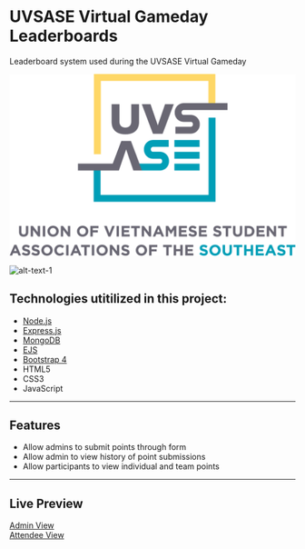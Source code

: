 
# UVSASE Virtual Gameday Leaderboards
Leaderboard system used during the UVSASE Virtual Gameday

![Image](https://github.com/AndyUGA/Element/blob/master/public/images/uvsase2.png)

![alt-text-1](https://github.com/AndyUGA/UVSASE-Gameday-Leaderboards/blob/master/public/README%20Images/README%20image.png?raw=true)

## Technologies utitilized in this project:
- [Node.js](https://nodejs.org/en/) 
- [Express.js](https://expressjs.com)
- [MongoDB](https://www.mongodb.com) 
- [EJS](https://ejs.co)
- [Bootstrap 4](https://getbootstrap.com)
- HTML5
- CSS3
- JavaScript

---------------------------------------------------------------------------------------------------------------------------
## Features
- Allow admins to submit points through form
- Allow admin to view history of point submissions
- Allow participants to view individual and team points

---------------------------------------------------------------------------------------------------------------------------
## Live Preview
[Admin View](https://uvsase-gameday-leaderboards.herokuapp.com/)
<br>
[Attendee View](https://uvsase-leaderboard-attendee.herokuapp.com/leaderboard)
